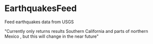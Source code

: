 # EarthquakesFeed
Feed earthquakes data from USGS

"Currently only returns results Southern California and parts of northern Mexico , but this will change in the near future"